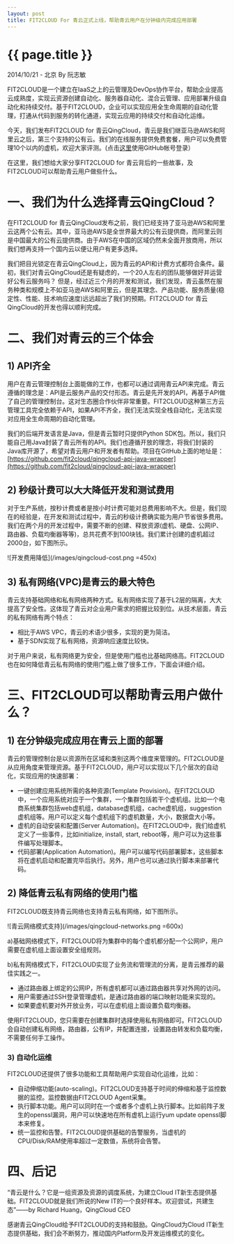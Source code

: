 ```yaml
---
layout: post
title: FIT2CLOUD For 青云正式上线，帮助青云用户在分钟级内完成应用部署
---
```


{{ page.title }}
================

<p class="meta">2014/10/21 - 北京 By 阮志敏</p>

FIT2CLOUD是一个建立在IaaS之上的云管理及DevOps协作平台，帮助企业提高云成熟度，实现云资源创建自动化、服务器自动化、混合云管理、应用部署升级自动化和持续交付。基于FIT2CLOUD，企业可以实现应用全生命周期的自动化管理，打通从代码到服务的转化通道，实现云应用的持续交付和自动化运维。

今天，我们发布FIT2CLOUD for 青云QingCloud，青云是我们继亚马逊AWS和阿里云之后，第三个支持的公有云。我们的在线服务提供免费套餐，用户可以免费管理10个以内的虚机，欢迎大家评测。(点击[这里](http://qingcloud.fit2cloud.com/github_login)使用GitHub帐号登录）

在这里，我们想给大家分享FIT2CLOUD for 青云背后的一些故事，及FIT2CLOUD可以帮助青云用户做些什么。

<h1>一、我们为什么选择青云QingCloud？</h1>

在FIT2CLOUD for 青云QingCloud发布之前，我们已经支持了亚马逊AWS和阿里云这两个公有云。其中，亚马逊AWS是全世界最大的公有云提供商，而阿里云则是中国最大的公有云提供商。由于AWS在中国的区域仍然未全面开放商用，所以我们想再支持一个国内云以便让用户有更多选择。

我们把目光锁定在青云QingCloud上，因为青云的API和计费方式都符合条件。最初，我们对青云QingCloud还是有疑虑的，一个20人左右的团队能够做好并运营好公有云服务吗？ 但是，经过近三个月的开发和测试，我们发现，青云虽然在服务种类和规模上不如亚马逊AWS和阿里云，但是其理念、产品功能、服务质量(稳定性、性能、技术响应速度)远远超出了我们的预期。FIT2CLOUD for 青云QingCloud的开发也得以顺利完成。

<h1>二、我们对青云的三个体会</h1>

<h2>1) API齐全</h2>

用户在青云管理控制台上面能做的工作，也都可以通过调用青云API来完成。青云遵循的理念是：API是云服务产品的交付形态。青云是先开发的API，再基于API做了自己的管理控制台。这对生态圈合作伙伴非常重要。FIT2CLOUD这种第三方云管理工具完全依赖于API，如果API不齐全，我们无法实现全栈自动化，无法实现对应用全生命周期的自动化管理。

我们的后端开发语言是Java，但是青云暂时只提供Python SDK包。所以，我们只能自己用Java封装了青云所有的API。我们也遵循开放的理念，将我们封装的Java库开源了，希望对青云用户和开发者有帮助。项目在GitHub上面的地址是：[https://github.com/fit2cloud/qingcloud-api-java-wrapper](https://github.com/fit2cloud/qingcloud-api-java-wrapper)

<h2>2) 秒级计费可以大大降低开发和测试费用</h2>

对于生产系统，按秒计费或者是按小时计费可能对总费用影响不大。但是，我们现在的经验是，在开发和测试过程中，青云的秒级计费确实能为用户节省很多费用。我们在两个月的开发过程中，需要不断的创建、释放资源(虚机、硬盘、公网IP、路由器、负载均衡器等等)，总共花费不到100块钱。我们累计创建的虚机超过2000台，如下图所示。

![开发费用降低](/images/qingcloud-cost.png =450x)

<h2>3) 私有网络(VPC)是青云的最大特色</h2>

青云支持基础网络和私有网络两种方式。私有网络实现了基于L2层的隔离，大大提高了安全性。这体现了青云对企业用户需求的把握比较到位。从技术层面，青云的私有网络有两个特点：

   * 相比于AWS VPC，青云的术语少很多，实现的更为简洁。
   * 基于SDN实现了私有网络，资源响应速度比较快。
   
对于用户来说，私有网络更为安全，但是使用门槛也比基础网络高。FIT2CLOUD也在如何降低青云私有网络的使用门槛上做了很多工作，下面会详细介绍。
 
<h1>三、FIT2CLOUD可以帮助青云用户做什么？</h1>

<h2>1) 在分钟级完成应用在青云上面的部署</h2>

青云的管理控制台是以资源所在区域和类别这两个维度来管理的。FIT2CLOUD是从应用角度来管理资源。基于FIT2CLOUD，用户可以实现以下几个层次的自动化，实现应用的快速部署：

   * 一键创建应用系统所需的各种资源(Template Provision)。在FIT2CLOUD中，一个应用系统对应于一个集群，一个集群包括若干个虚机组。比如一个电商系统集群包括web虚机组，database虚机组，cache虚机组，suggestion虚机组等。用户可以定义每个虚机组下的虚机数量，大小，数据盘大小等。
   * 虚机的自动安装和配置(Server Automation)。在FIT2CLOUD中，我们给虚机定义了一些事件，比如initialize, install, start, reboot等，用户可以为这些事件编写处理脚本。
   * 代码部署(Application Automation)。用户可以编写代码部署脚本，这些脚本将在虚机启动和配置完毕后执行。另外，用户也可以通过执行脚本来部署代码。

<h2>2) 降低青云私有网络的使用门槛</h2>

FIT2CLOUD既支持青云网络也支持青云私有网络，如下图所示。

![青云网络模式支持](/images/qingcloud-networks.png =600x)

<p>a)基础网络模式下，FIT2CLOUD将为集群中的每个虚机都分配一个公网IP，用户需要在虚机组上面设置安全组规则。</p>
<p>b)私有网络模式下，FIT2CLOUD实现了业务流和管理流的分离，是青云推荐的最佳实践之一。</p>

   * 通过路由器上绑定的公网IP，所有虚机都可以通过路由器共享对外网的访问。
   * 用户需要通过SSH登录管理虚机，是通过路由器的端口映射功能来实现的。
   * 如果要虚机要对外开放业务，可以在虚机组上面设置负载均衡器。
   
使用FIT2CLOUD，您只需要在创建集群时选择使用私有网络即可。FIT2CLOUD会自动创建私有网络，路由器，公有IP，并配置连接，设置路由转发和负载均衡，不需要任何手工操作。

<h3>3) 自动化运维</h3>

FIT2CLOUD还提供了很多功能和工具帮助用户实现自动化运维，比如：

   * 自动伸缩功能(auto-scaling)。FIT2CLOUD支持基于时间的伸缩和基于监控数据的监控。监控数据由FIT2CLOUD Agent采集。
   * 执行脚本功能。用户可以同时在一个或者多个虚机上执行脚本。比如前阵子发生的openssl漏洞，用户可以快速地在所有虚机上运行yum update openssl脚本来修复。
   * 统一监控和告警。FIT2CLOUD提供基础的告警服务，当虚机的CPU/Disk/RAM使用率超过一定数值，系统将会告警。

<h1>四、后记</h1>

“青云是什么？它是一组资源及资源的调度系统，为建立Cloud IT新生态提供基础。FIT2CLOUD就是我们所说的New IT的一个良好样本。欢迎尝试，共建生态”——by Richard Huang，QingCloud CEO

感谢青云QingCloud给予FIT2CLOUD的支持和鼓励。QingCloud为Cloud IT新生态提供基础，我们会不断努力，推动国内Platform及开发运维模式的变化。
